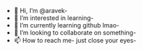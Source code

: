 - 👋 Hi, I’m @aravek-
- 👀 I’m interested in learning-
- 🌱 I’m currently learning github lmao-
- 💞️ I’m looking to collaborate on something-
- 📫 How to reach me- just close your eyes-

<!---
aravek/aravek is a ✨ special ✨ repository because its `README.md` (this file) appears on your GitHub profile.
You can click the Preview link to take a look at your changes.
--->

